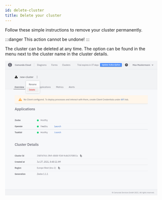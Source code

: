```yaml
---
id: delete-cluster
title: Delete your cluster
---
```


Follow these simple instructions to remove your cluster permanently.

:::danger
This action cannot be undone!
:::

The cluster can be deleted at any time. The option can be found in the menu next to the cluster name in the cluster details.

![cluster-delete](./img/cluster-delete.png)


 